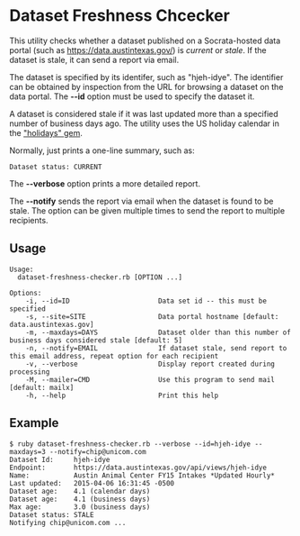 Dataset Freshness Chcecker
==========================

This utility checks whether a dataset published on a Socrata-hosted data portal (such as https://data.austintexas.gov/) is _current_ or _stale_. If the dataset is stale, it can send a report via email.

The dataset is specified by its identifer, such as "hjeh-idye". The identifier can be obtained by inspection from the URL for browsing a dataset on the data portal. The **--id** option must be used to specify the dataset it.

A dataset is considered stale if it was last updated more than a specified number of business days ago. The utility uses the US holiday calendar in the ["holidays" gem](https://github.com/alexdunae/holidays).

Normally, just prints a one-line summary, such as:

    Dataset status: CURRENT
    
The **--verbose** option prints a more detailed report.

The **--notify** sends the report via email when the dataset is found to be stale. The option can be given multiple times to send the report to multiple recipients.


Usage
-----

    Usage:
      dataset-freshness-checker.rb [OPTION ...]

    Options:
        -i, --id=ID                      Data set id -- this must be specified
        -s, --site=SITE                  Data portal hostname [default: data.austintexas.gov]
        -m, --maxdays=DAYS               Dataset older than this number of business days considered stale [default: 5]
        -n, --notify=EMAIL               If dataset stale, send report to this email address, repeat option for each recipient
        -v, --verbose                    Display report created during processing
        -M, --mailer=CMD                 Use this program to send mail [default: mailx]
        -h, --help                       Print this help


Example
-------

    $ ruby dataset-freshness-checker.rb --verbose --id=hjeh-idye --maxdays=3 --notify=chip@unicom.com
    Dataset Id:     hjeh-idye
    Endpoint:       https://data.austintexas.gov/api/views/hjeh-idye
    Name:           Austin Animal Center FY15 Intakes *Updated Hourly*
    Last updated:   2015-04-06 16:31:45 -0500
    Dataset age:    4.1 (calendar days)
    Dataset age:    4.1 (business days)
    Max age:        3.0 (business days)
    Dataset status: STALE
    Notifying chip@unicom.com ...
